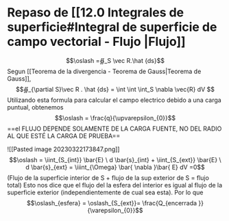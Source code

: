 # Repaso de [[12.0 Integrales de superficie#Integral de superficie de campo vectorial - Flujo |Flujo]]
$$\oslash =∯_S \vec R.\hat {ds}$$
Segun [[Teorema de la divergencia - Teorema de Gauss|Teorema de Gauss]],
$$∯_{\partial S}\vec R . \hat  {ds} = \int \int \int_S \nabla \vec{R}  dV $$
Utilizando esta formula para calcular el campo electrico debido a una carga puntual, obtenemos
$$\oslash = \frac{q}{\upvarepsilon_{0}}$$
==el FLUJO DEPENDE SOLAMENTE DE LA CARGA FUENTE, NO DEL RADIO AL QUE ESTÉ LA CARGA DE PRUEBA==

![[Pasted image 20230322173847.png]]
$$\oslash = \iint_{S_{int}} \bar{E} \ d \bar{s}_{int} + \iint_{S_{ext}} \bar{E} \ d \bar{s}_{ext} = \iiint_{\Omega} \bar{ \nabla }\bar{ E} dV =0$$
(Flujo de la superficie interior de S + flujo de la sup exterior de S  = flujo total)
Esto nos dice que el flujo del la esfera del interior es igual al flujo de la superficie exterior (independientemente de cual sea esta). 
Por lo que 
$$\oslash_{esfera} = \oslash_{S_{ext}}= \frac{Q_{encerrada }}{\varepsilon_{0}}$$
